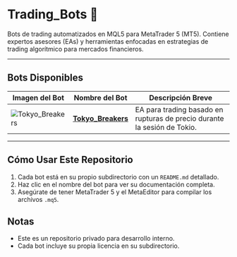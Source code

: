 # Trading_Bots 🤖

Bots de trading automatizados en MQL5 para MetaTrader 5 (MT5). Contiene expertos asesores (EAs) y herramientas enfocadas en estrategias de trading algorítmico para mercados financieros.

---

## Bots Disponibles

| Imagen del Bot | Nombre del Bot | Descripción Breve |
|----------------|----------------|-------------------|
| ![Tokyo_Breakers](Tokyo_Breakers/images/tokyo_breakers_image.png) | [**Tokyo_Breakers**](Tokyo_Breakers/README.md) | EA para trading basado en rupturas de precio durante la sesión de Tokio. |

---

## Cómo Usar Este Repositorio
1. Cada bot está en su propio subdirectorio con un `README.md` detallado.
2. Haz clic en el nombre del bot para ver su documentación completa.
3. Asegúrate de tener MetaTrader 5 y el MetaEditor para compilar los archivos `.mq5`.

## Notas
- Este es un repositorio privado para desarrollo interno.
- Cada bot incluye su propia licencia en su subdirectorio.